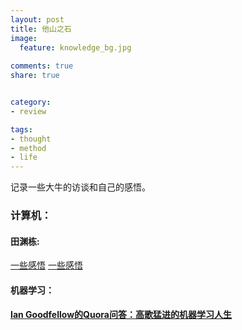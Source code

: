 ```yaml
---
layout: post
title: 他山之石
image:
  feature: knowledge_bg.jpg
  
comments: true
share: true


category:
- review

tags:
- thought
- method
- life
---
```


记录一些大牛的访谈和自己的感悟。


### 计算机：

#### 田渊栋:

[一些感悟](https://zhuanlan.zhihu.com/p/26178137) 
[一些感悟](\resource\一些感悟-TianYuandong.md) 

#### 机器学习：

#### [Ian Goodfellow的Quora问答：高歌猛进的机器学习人生](https://www.jiqizhixin.com/articles/2016-08-15)




